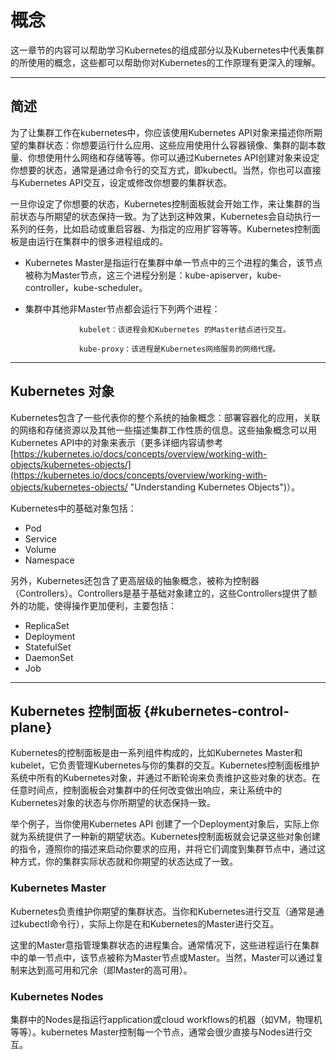 # 概念

这一章节的内容可以帮助学习Kubernetes的组成部分以及Kubernetes中代表集群的所使用的概念，这些都可以帮助你对Kubernetes的工作原理有更深入的理解。

---

## 简述

为了让集群工作在kubernetes中，你应该使用Kubernetes API对象来描述你所期望的集群状态：你想要运行什么应用、这些应用使用什么容器镜像、集群的副本数量、你想使用什么网络和存储等等。你可以通过Kubernetes API创建对象来设定你想要的状态，通常是通过命令行的交互方式，即kubectl。当然，你也可以直接与Kubernetes API交互，设定或修改你想要的集群状态。

一旦你设定了你想要的状态，Kubernetes控制面板就会开始工作，来让集群的当前状态与所期望的状态保持一致。为了达到这种效果，Kubernetes会自动执行一系列的任务，比如启动或重启容器、为指定的应用扩容等等。Kubernetes控制面板是由运行在集群中的很多进程组成的。

* Kubernetes Master是指运行在集群中单一节点中的三个进程的集合，该节点被称为Master节点，这三个进程分别是：kube-apiserver，kube-controller，kube-scheduler。

* 集群中其他非Master节点都会运行下列两个进程：

  ```
              kubelet：该进程会和Kubernetes 的Master结点进行交互。

              kube-proxy：该进程是Kubernetes网络服务的网络代理。
  ```

---

## Kubernetes 对象

Kubernetes包含了一些代表你的整个系统的抽象概念：部署容器化的应用，关联的网络和存储资源以及其他一些描述集群工作性质的信息。这些抽象概念可以用Kubernetes API中的对象来表示（更多详细内容请参考[https://kubernetes.io/docs/concepts/overview/working-with-objects/kubernetes-objects/](https://kubernetes.io/docs/concepts/overview/working-with-objects/kubernetes-objects/ "Understanding Kubernetes Objects")）。

Kubernetes中的基础对象包括：

* Pod
* Service
* Volume
* Namespace

另外，Kubernetes还包含了更高层级的抽象概念，被称为控制器（Controllers）。Controllers是基于基础对象建立的，这些Controllers提供了额外的功能，使得操作更加便利，主要包括：

* ReplicaSet
* Deployment
* StatefulSet
* DaemonSet
* Job

---

## Kubernetes 控制面板 {#kubernetes-control-plane}

Kubernetes的控制面板是由一系列组件构成的，比如Kubernetes Master和kubelet，它负责管理Kubernetes与你的集群的交互。Kubernetes控制面板维护系统中所有的Kubernetes对象，并通过不断轮询来负责维护这些对象的状态。在任意时间点，控制面板会对集群中的任何改变做出响应，来让系统中的Kubernetes对象的状态与你所期望的状态保持一致。

举个例子，当你使用Kubernetes API 创建了一个Deployment对象后，实际上你就为系统提供了一种新的期望状态。Kubernetes控制面板就会记录这些对象创建的指令，遵照你的描述来启动你要求的应用，并将它们调度到集群节点中，通过这种方式，你的集群实际状态就和你期望的状态达成了一致。

### Kubernetes Master

Kubernetes负责维护你期望的集群状态。当你和Kubernetes进行交互（通常是通过kubectl命令行），实际上你是在和Kubernetes的Master进行交互。

这里的Master意指管理集群状态的进程集合。通常情况下，这些进程运行在集群中的单一节点中，该节点被称为Master节点或Master。当然，Master可以通过复制来达到高可用和冗余（即Master的高可用）。

### Kubernetes Nodes

集群中的Nodes是指运行application或cloud workflows的机器（如VM，物理机等等）。kubernetes Master控制每一个节点，通常会很少直接与Nodes进行交互。









